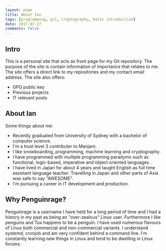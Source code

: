 ```yaml
---
layout: page
title: About Ian
tags: [programming, git, cryptography, basic introduction]
date: 2017-07-27
comments: false
---
```


## Intro
This is a personal site that acts as front page for my Git repository. The purpose of the site is contain information of
importance that relates to me. The site offers a direct link to my repositories and my contact email address. The site
also offers:

* GPG public key
* Previous projects
* IT relevant posts

## About Ian
Some things about me:

* Recently graduated from University of Sydney with a bachelor of computer science.
* I'm a trust level 3 contributer to Manjaro.
* I like snowboarding, programming, machine learning and cryptography.
* I have programmed with multiple programming paradyms such as functional, logic-based, imperative and object oriented
  languages.
* I have lived in Japan for about 4 years and taught English as full time assistant language teacher. Travelling in
  Japan and other parts of Asia was safe to say "AWESOME".
* I'm pursuing a career in IT development and production.

## Why Penguinrage?
Penguinrage is a username I have held for a long period of time and I had a history in my past as being an
"over-zealous" Linux user. Furthermore I like penguins and Tux happens to be a penguin. I have used numerous flavours of
Linux both commercial and non-commercial variants. I understand systemd, cronjob and am very confident behind a command
line. I'm constantly learning new things in Linux and tend to be dwelling in Linux forums.
